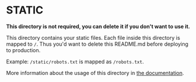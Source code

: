 # STATIC

**This directory is not required, you can delete it if you don't want to use
it.**

This directory contains your static files. Each file inside this directory is
mapped to `/`. Thus you'd want to delete this README.md before deploying to
production.

Example: `/static/robots.txt` is mapped as `/robots.txt`.

More information about the usage of this directory in
[the documentation](https://nuxtjs.org/guide/assets#static).
